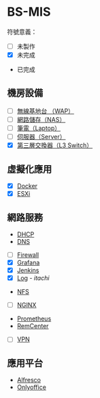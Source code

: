 # BS-MIS
符號意義：
- [ ] 未製作
- [x] 未完成
- 已完成

## 機房設備

- [ ] [無線基地台 （WAP）](./machine-room/wap)
- [ ] [網路儲存（NAS）](./machine-room/nas) 
- [ ] [筆電（Laptop）](./machine-room/laptop)
- [ ] [伺服器（Server）](./machine-room/server)
- [x] [第三層交換器（L3 Switch）](./machine-room/l3-switch)

## 虛擬化應用
- [x] [Docker](./virtualization-application/docker)
- [x] [ESXi](./virtualization-application/esxi)
  
## 網路服務  
- [DHCP](./network-service/dhcp)
- [DNS](./network-service/dns)
- [ ] [Firewall](./network-service/firewall)
- [x] [Grafana](./network-service/grafana)
- [x] [Jenkins](./network-service/jenkins)
- [x] [Log](./network-service/log) - *itachi*
- [NFS](./network-service/nfs)
- [ ] [NGINX](./network-service/nginx)
- [Prometheus](./network-service/prometheus)
- [RemCenter](./network-service/remCenter)
- [ ] [VPN](./network-service/vpn)

## 應用平台
- [Alfresco](./application-platform/alfresco)
- [Onlyoffice](./application-platform/onlyoffice)
